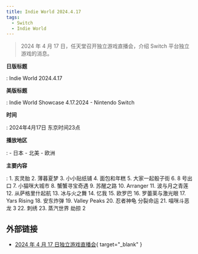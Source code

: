 ```yaml
---
title: Indie World 2024.4.17
tags:
  - Switch
  - Indie World
---
```


> 2024 年 4 月 17 日，任天堂召开独立游戏直播会，介绍 Switch 平台独立游戏的消息。

**日版标题**

:	Indie World 2024.4.17

**美版标题**

:	Indie World Showcase 4.17.2024 - Nintendo Switch

**时间**

:	2024年4月17日 东京时间23点

**播放地区**

:	- 日本
	- 北美
	- 欧洲

**主要内容**

:	1. 亥灵胎
	2. 薄暮夏梦
	3. 小小贴纸铺
	4. 面包和年糕
	5. 大家一起骰子街
	6. 8 号出口
	7. 小猫咪大城市
	8. 蟹蟹寻宝奇遇
	9. 苏醒之路
	10. Arranger
	11. 波与月之青莲
	12. 从萨格里什起航
	13. 冰与火之舞
	14. 忆我
	15. 欧罗巴
	16. 罗蕾莱与激光眼
	17. Yars Rising
	18. 安东炸弹
	19. Valley Peaks
	20. 忍者神龟 分裂命运
	21. 喵咪斗恶龙 3
	22. 刺绣
	23. 蒸汽世界 劫掠 2

## 外部链接

- [2024 年 4 月 17 日独立游戏直播会](https://www.bilibili.com/video/BV1xt421P73h/){ target="_blank" }
